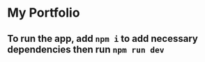 # My Portfolio

## To run the app, add `npm i` to add necessary dependencies then run `npm run dev`
